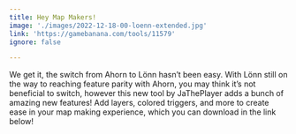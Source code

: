 ```yaml
---
title: Hey Map Makers!
image: './images/2022-12-18-00-loenn-extended.jpg'
link: 'https://gamebanana.com/tools/11579'
ignore: false

---
```


We get it, the switch from Ahorn to Lönn hasn’t been easy. With Lönn still on the way to reaching feature parity with Ahorn, you may think it’s not beneficial to switch, however this new tool by JaThePlayer adds a bunch of amazing new features! Add layers, colored triggers, and more to create ease in your map making experience, which you can download in the link below!
